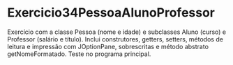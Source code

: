 # Exercicio34PessoaAlunoProfessor
Exercício com a classe Pessoa (nome e idade) e subclasses Aluno (curso) e Professor (salário e título). Inclui construtores, getters, setters, métodos de leitura e impressão com JOptionPane, sobrescritas e método abstrato getNomeFormatado. Teste no programa principal.
